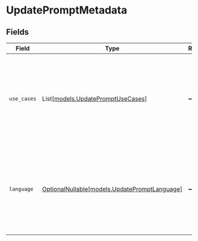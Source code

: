 # UpdatePromptMetadata


## Fields

| Field                                                                                                                     | Type                                                                                                                      | Required                                                                                                                  | Description                                                                                                               |
| ------------------------------------------------------------------------------------------------------------------------- | ------------------------------------------------------------------------------------------------------------------------- | ------------------------------------------------------------------------------------------------------------------------- | ------------------------------------------------------------------------------------------------------------------------- |
| `use_cases`                                                                                                               | List[[models.UpdatePromptUseCases](../models/updatepromptusecases.md)]                                                    | :heavy_minus_sign:                                                                                                        | A list of use cases that the prompt is meant to be used for. Use this field to categorize the prompt for your own purpose |
| `language`                                                                                                                | [OptionalNullable[models.UpdatePromptLanguage]](../models/updatepromptlanguage.md)                                        | :heavy_minus_sign:                                                                                                        | The language that the prompt is written in. Use this field to categorize the prompt for your own purpose                  |